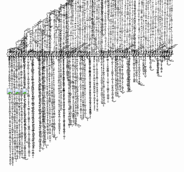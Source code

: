 <br /><br /><br /><br />      _̷̧͗̕͘͘͢͜͠͞͠͡҉̧̢̡̡̢̧́̀͠͡҉̰̰̯͇͍̣̯̤̭̥͖̜̖̹͍̭͔͈̪̙̳̰̲͈̜͍̗̲̣̦̹̼̪͉͕̼͈͍̻̺̘̖̼͔̗̗̥̥̬̬̤̳̱̙̭͕̮̝̣̮̮͈̜̪͚̹̺͕͍͚̳̞̗̭̳̜͖͉̰͙̯̤̺̩̟̞͉̖̣̬͎̫̯͔͍̲̙̪ͅ_ͧͯ͠҉͏̷̷̨́͡͝҉͘͟͡҉̷̨̨̛́́̀̕͏͕̭̱̼̼̱̼̱͇̪͎͚͇̗̱̦̬͍͎͇̥̫̖̫̯̞̙̠̥̱̹̫͍̳̹͈̖̝͉͎̤̳̣͉̟̥̱̥̜̘̬̖̘̙͇̲͈̹̙̼̖͎̩͙͔̳̰̞̘̯̙̙̦͇̞̘̲̥̩̜͎̠͖̣̰͔̯͈̹̗̬̳͍̥̭̥ͅͅ_̡̊̓͗͘͜҉̴̶̷̵̴̴͘̕͟͞͡͡͏̴̼̙̫̪̞̰̹̱̟̬̮͉̣̣̭͔̻͚͚̗̼̱̗̰̜͚̯̱̤̳̣̘̤̟͕̳̜̫̩͚̤̜̪̫͇̤̺̪̲̖̭̻̜̼̘͚̲͍̙͇͖̣̦̭̼̦̭̣̲͖̮͎̤͉̮͈͉͈͚͚̪̟̮̲̗̬̖̹̖̭̟̬͔̯́͘͟͠͠ͅͅ_̸̸̵̸̶̸̨̡̛̛̛̛̲̟̱̙̼̦͙̪͍͔͇̳͎̝̮͔͇͍̖̤̹̻͎͉̘̝̱͇̠̜͕̮̪̠̙̺̦̞̜̲̳͈̬̩̩̠̻͍̳͍̩̟͙̖̩̩͙̯̹͖̯̼̻̙͓̮͎͙̖͔̺͎̘̙̖̥͓̺̳̭̦͚̼̯̣͕͖̟̬̓ͬ̓̃ͪ́̀͘͘͜͜͢͟͞͞͠ͅͅͅͅͅͅ_̵̨̧ͮ͒͂̇̾̚͝͞͏̵̷̶̸̸̨̀́͡͝͏̶̴̢͓͇͓̞̲̖̼͖̺͚̺̪͇̖̣͕̝͈̩͎̦̳̤͉͔͖̮͖͔̹̖̞͖̼̻̝̫͎̙͇͉̹͇̗̺̳̖̗͓̤͔̘̱͉̖̠̖̱̳̩̠̰̝̞͕̹̝̬̩̱̰̻͈̳̙̮̝͈̲͓͇͚̣̞̝̜̱̻̳͉̗́̀͘ͅͅ_̷̶̶̡̛̛͛̃͌ͬ̂̿̒ͪ̕͟͟͢͢͡͠͝͏͏͏̨҉̸͖̹͙͕̹̤̠͙͖̻̗̦̣̰̻̫͖̙̫̪̜͔̫̩͈͖̺̣̣͍̦̳̰̼̼̻̝̩̲͓̟̹̻̦̼͕̫̝̬͕͇̫͔̳̩͖̮̹̩̱̠̗̖͎̥̘̹̹̪̲͍̝̻̱͙̠̹͉̘̬̯̝͍͍̮͚̤̺͓͎̫̀̕͟ͅ_̴̵̧̨̨̢̛͆̾̋͗̿̑ͣͫ́̕͢͡҉̴̢̛̛̖͚̱̬̺͍̣̺̰͔̞̜̱̹̥̤͉̯̫̬̜̮̦̲̗̩̜͚̺̙̖͚̺̙͎̥̟̜̮̗̣̣̭̜͍͇̟̰̘͓̱̱̝̬͎̙̤̝̰̥̦̮͍͙̬̦̦̗̜̥̳̙͓͔̜͕͉͓̤̪̞͇̻̟̪̭̺͕̳̪̻̀̀́͘͜͞͝͡_̷̴̧̨̛́ͩ̉̓͗͋ͧ̂́̏̑̀́́́͡͏̷̶̧̛͖̫̦̘̼̱͕̟̩̙̬͖̫͖͓̪͕̘̺̘͍̟̖͕̥̠͍̥̬̲͖̼͍̼̱̖̳̭͕̦̝͈̭̭̻̰̝̤̞͔̲͕͍̝̼̻̼̠̙̣͎̠͎̺̱͓͙̤̻̬̪̝̥̻͕͚̺̙̘̫̰̩̮̺̭̭̯̙̕̕͘͟͢͟͠͞ͅ_̶̸̸̶̀̋̾͋͒ͬͮ̈́̔̊͌̽͡͞͡҉̧͏̵̷̴̡̛͘͞͡͏̶̵̫̜̤̺̟̠̻̯̭̲̦̦̩̫̝̤̩͓̜̳̗͍͚̮̩̬̩̻̹̖̩̜͉͇̻̦͙̦͓̬̗̟̖̘͖͇̦͎͈̱̝͕̰̫̳̟̬̩̜̖͖͚̱̱̺͕̜̟̻͙͓͚͖̲̹̗̠̙̳͈̹̤̩̳̪̗̯͘͝ͅ_͆̃͒͗̋̾͆̎̃̈́̓͂̿͢͠҉̴̶̢̛̀͟͝҉̷̶̧̡̡͢͞͞͞͏̶̡͎̳̯̝͉̥̪͇͍̜̤̖͖͉̫̳̩̦̬̹͕̪̪̺͖̮͕̮̖͙͓̲̰̣̖̣̰͇̣͉̫̲̬̘͇̙̪̩̼͙͇͔̟̮̱͕̯͓̥̥̦̳̞̘͔̠̭̹͈͚̪̖̫̹̬͙̝̖̮̲͖̼̻̭ͅͅ_̵̷̶̷̴̵̧̧̛̘̥͙͚̫̱̻̦̰̖̳͍̪͍̟̞̦͙̰͎͙̲̮͚̹̮̭̼̦̤̭̖̥̙͇̼͖͕̹͚̼̳͉̮͍̲̦̫̬̼̝̠̥̝̫̗̮̭̠͖̘̼͈̰͓̲̜̙̻̺̞͍̲̖̗̹̪̤̯̺̙̥̓͆͊̆̒ͯͪͣͮͯ̏͐̑̒̓̀́̀̕̕͟͜͜͟͝͝͝͝͞ͅͅͅ_̵͌ͨͮͣͧ͐̅̒̈ͪ͂̀ͨͫ̒̚͠҉҉̶̛͏́҉̡͢͏̵̵̵͢͟͝͏̸̷̷̵̳̥̖͍̘̬̫̻̩͙̭̭̬͓̤͙̥̱͓̺͉̝̺̝̳̰͇̙̫̗̦͖̼̫̘̝̜̣̭̟̰̠̬̟̫͇̞͕̲̦͔̩̪̘̫̖̦̘͎̟̼̗̮̦̭̱̝̝͍̙̣̜͍̺̬͙͔͈̩̘̥̰ͅ_̴̴̢̨̢̨̛̛ͮ̐͗ͨ̊ͥ͌̈́̾̋͂̍͆̒ͫ̇ͣ̉̀́͘͜͢͟͞͠͏̸̷̵̀͏̲̺̥̱̠̥͎̬̱͙̤̘͍̰̖̟̲̳͈͉͓̥̥͎̝̠̣̤͚̰͔̹̯̙͉̜͎̯͓̞̫̥͚͍̼͔͎̤͖͍̥̪̞̦͎̜̥̟̜̥̰͕̹̪̙̩͉͎͍̞̼̻͔̖͇͎̹̝͙̟̕ͅͅ_̢̎̊ͧ̃̐́͆ͬ͌ͭ̾͂ͫ͂͗̃̉̈́ͯ҉̸̶̡̢̢̛͘̕͝͏͏҉̶̴̨̢̛̰̥̻͙͈͍̘͕̠͈͈͕̫͎̻̜̦̙͈͍̹̰̰̻̝̹̞̪̣̬̪͇̰̞̜͖̱̝̻̯̫̞̱̞̜̝̫̫̲̲̟̗͎̯̗̜̖̱͓̳̹͚͔̘̠͕̲̘̻̻͖̘̠͚͔̙͎̭̠̤͟͟͠͝ͅ_̧̍ͤͣͤ͛ͨͫͧ͑ͦͬ̃̅̾͛̎ͥ͛̑͋̋͏͟͏̴̷̶̷̨̧̨̛́͢͢͜͠͞͞҉̸̷̢̗̼̪̣̬̘̩͔̤͇̳̲̯̥͙̻̹̹̺̹͉͙͖̟͕̮͙͈̝̱̟̣̹̹̺͙͈̟̪̙̞͍̜̠̪̦̜̯̖̱̺̘͖̳̯̳͍͇͕̩͚̺̜̞̥̰̭̺̝̮̺̤̟͙͖̺ͅͅͅ_̸̷̶̵̷̶̷̢̧̧̎̆ͬͥ̽́̾͌̄ͭ̌́͛ͨ̋̔̄̊͌̏ͨ̚̕͘͜͡͝͝҉̵̡̧̨̻̳̩͙̤͕̻̳̦͖̗͕̗̩̙̻̮͕͚̥̠̜̳̫͇̪̩̠͈̙̝̯̭̺̹̞̼̤̝͙͈͔̱̫̼͙̝̠͇̖̺̘̬̼̝̙̘̘̦͚͖̙̝̯͚͙̱̬̱͈̙͇͕̻͓̯͘͢ͅͅ_̶̵̴̸̧̢̡̡̨̛̛͊ͬ̍̆͆̄͊ͦ̃̌ͣͭ͑ͨ̓̀̅̈ͩͪͦ̔̊́̀́́̀͢͟͠͡͝҉̙̺̘̮̹̯̱͙̜̺̩̯͈̼͈̥̱̗̥͓͍̺͙̠̙̠̙̰̠̬̱͉͚͖̼̺͎̠̬̖̼̯̯͈̬̞͍̰̞̭̖͚̱̘̱͎͙̩̰̥̙͎̻͚̱̰͔͇̘͖̯̜̣̦͝ͅͅ_̷̴̸̷̴̴̸̴̷̨̢̡̡͕͕̦̼͍̮͙͈̦͔̘̻̞̲̙͙̞̙̟̮͎̰̠̭̜̣͈̥̬͉͇̣̝͍̳̺͇̹͎̙͔̖̰̱̤̮͙̲̠̖̥̥̣̮̘̟͉̺̙̦̖̭̘̙̲͍̣̗̪̫̤̫̜̤͂̆̎ͣ̒́̂̆̉̏̾̿̉́̍̔̐̎͗ͤ͆́͌̓̋̀́͘̕̕̕͘͜͞͡ͅ_̶̴̸̷̵̶̡̡̡̧̏̊ͣ̅̆͋̑ͫͣ͆͋̅ͧ̀ͣ̆̏͛͊ͪ̽̐͑ͪ̄ͯ́͘͡͠͝͏̷̧̀҉̷̷͓̯̫͚͈̝̳̩̳̫̬̘̜͉͕͓̼̱̝̩͎̜̠̟̖͍̮͔͚̗͕̱̫͇͎̰͍̩̤̞̖̥͇̬̱̘̙̖̺̜̙͙͓̹̺̲̜̞͉̹͍̻͚̲̖̩̥̙̖̹̙̤͟ͅ_̋̑ͫ̎ͣͥͫ̑̈́́̃̌̂̎ͭͪ̎ͩ̓̍͒͌̽͛̓̀ͭ̓͘͜͢͏̷̧̢̛̛̛̕̕͜͟͟͡҉̶̡̡̯̣̝̪̮̪̜̦̤̫͚̩͕̗̯̜̞͙̝͔̥͙̩̱͉̜͙̱̟̬͕͕̫͖̖̥͖̱͚̱̬̱̩̺̫̺̫͕̘͖͇̹̺̙͔̩̭͕̼͇̩̥͇̺͓̜̦̗͚͈́̕͜ͅͅ_̨̡̢̌̃̆͊̆̿̀̍͗ͬͨ̄ͪ̇̏̾ͪ̍̋ͣ̏͗͊͊͛̐͊̃̓͘͘͜͡͝͏̵̵͞͏̸̧̀͢͜͏̵̛̙͚̯͖̤͖̟̼̥̩̗̱͈̰̩͈͚̫̻̦͖̰̰̝̯͍̭̺̼͔͙͔͓̹͍͚̣̤͚̮̺͍̘͙͕͉̙̲̟̟̼̠̣̪̼̪͉̬͙͙̩͕͕͍̰̣̺̙̬̪̕͝ͅ_̄ͭ̐ͭ́ͦ̍ͭ̑̋̎̔̌̈̒̇ͫ̈́ͫ̐̋͐̃͌ͫ͌̋͂͒ͧ̎͏̷̵̨̡̛͘̕͟͟͢͞͠͡͡͠͏͘͞͞͡҉̸̱̲̥͚͇̝̘͓͕̘͔͈̜̼̠̘̠͈̫̰̦̘̳̙̪̦͚̹͎̻̟̙͎̟͔̣̟̹͖͕̗̗̺̗̟̜̤͚͙̪̭͍̘̻̤͔̼̞͔̺͚̼̱͖̱͙̠ͅͅ_̓͊ͪ͑͊ͤͫͫ̓̽̀͛̍̓̓̈́̔̽̄̾̈ͬ͒ͭ̃̀ͪ̈́̍̈́ͣ̚͢͞҉̸̸̶̸̡̀̕̕͢͜͡͝͠͞͠͏̵̴̡̗͓̜͈̞̯͕͍͎͚̣͉̙̠͖͇͍̙̥̯̪̪̩̮̭͓̳̩͉̟̯̦̪̰͔̖͖͉͙̖̥̟̺̜̗̺͎̬̦̞̹͉͇̩͉̟̼̹̟̠̘̳͙̦̦͚̹͝ͅ_̴̢̨ͫ͐̌̌̎̈͌̌ͬͫ̌ͧ̄́̅ͣ̍ͩ̅͋ͩ̄̀̎ͮ̋̊͊ͣ͗̊̿́͜͜͜͡͠͠͝͞҉҉̶̸̨̢̛́͠͏̸̷̣̭͍̱̠̬̞͉̖͍̥͙͙͍̺͙̝̭̜̲͙͖̯͓͓̜͔̬̳̤̥͉̰̮̟̫̣͎̩̖͍̪̣͕̜̲̟͍͙̣͕͍͍̦͎͕̭̗̱̰̟̥͕̺͉̩_̸͑̓ͨ͗̒ͭ̏̑ͧ̊̅͗ͬ̅̄ͩ̍̓̽ͬͯͭ̿͂͗͌̃̑ͬ̉ͤ̀ͣ̏ͯ͘͏̷̶̢̡͘͝͏̷̶̢̛̛̤̖̠̠͈̗͙͈͉̹̥̩̭̯͚̖̯̜͈̪͕̞̲̺͎̻̯̹͚̯̘̳̺̩̦̳̻̰͕̝̖̲͍̩͖̪̞̬̮̮̯͓̳͇̳͙͙͖̳͇̭̬̮̱͉́̕̕͢͢͜͞͠_̸̵̡̊ͣ̈́ͩ̇ͮͩ̋͐́̃̏ͤ̓́͂̈́̑̓ͬ̎ͯͦ̇ͭ̈́̊ͩ͛̓̔͛ͩ̋̚͘͘͜͢҉̸̴̶̸̸̶̵̷̢̧̛̹̤̺̲͈͔͙̥͓̗̤̤̙̥̼͙̣̻͔̟̳͈̮͖͉̝̯̘͎̝͖̱̩̪̭̱̣͍͈̳̰̣̝͉͔̮̰̜̫̣͓͓̦̻͖̫̗͕̜̺͇͕̣͡͝͞͝_͐́ͧ̆ͯ̓̎ͬͦͭͨͭ̊̄̉ͥ̓ͥ̎̋ͯ̑̾̆̂ͥ̔͗ͧ̃̏͌̂ͮ̓̍ͤ̚͟͏̶̷̴́͏̶̧́́̕͞҉̷̵̷̸̵̸̡̲̖͕̣͓̦̣̼̗̰̪͍̦̤̮̯͕̣͈̘̗͎͓͖̘̥̱̭̥̩̝̣͎̪͇̟̮̦̗̗͙̹͔͔͚̱̲̭͎̩̫̪͓̮̹͎̦̪͇͚̰͢͝ͅ_̷̸̡ͯ͒̐ͩͮ͋̇ͩ͂ͩͭ̋ͨ̃̇ͪ̐̈̒͑̅̾̃̌͌̌͒͆̉͋̃ͭ̅̇̈̌̾ͫ̃҉͞͏̶̕͟͠҉̵̵̵̷̧͙͖̗̫͕̖̱̭̻̤̞̖̥̣͎͍̝͚͎̖̜̥̳̭̦̲̳̗̻͕͕̹̖̠̩͇͍̣̖̥̮̤̫̞̱̝̬͈̘͇̫̪͇͇̻͈̦̪̭́̕͟͟͡͝͞ͅͅ_̶̵̴̵̛̒̂̃̽͂͛͑̓ͬͮ̑ͮͪ̒ͮ͋ͨ̐̌̈͊ͯͣ̓̍ͥͦ̇́̉̆̾͒͌ͤͮ̆̚̚̚̚҉̵̴̧̢̨̘̣̝̙̗̞̻̭̺͕͙̮̯̱̖͙̻̦͚̩̟̬̦͖̼̳͈̣̯͖̗͍̫̞̦̫̹͕̞̲͕̭̩̭̩͔̥̰̹̰͙̥̟̳̮͚̞͍̀̕͢͢͝͠͠͠͠͞͠͠ͅ_̸̶̸̶̡̛̥͖̠̲̗̝̙̰̗̤̭̖͉̹͔̗̯̯̰̪̮̤̬͕̣̹̩̪͓̱̱̫͍͕̘̠̻̙͇͖̤͍̤͍͚͔̳̠̯̠͙͇͔̹͋ͯ̓̆̐̃̉̑ͯͯ͆̔́̍ͮ́͆̈́͊̈ͩ̆̇̇̏̈ͫͤ͑͆ͩ͐̊ͬ͑̏̉̃̽̓̐́̀́̚͘͘͘͢͟͞͠͞͞͝͝͝͞͝ͅͅͅͅ_̢ͦ̏͂̆ͯ̔̌̅̋ͭ͂ͩ̍̑̆̆̽͊͌ͤ̏̽̋͛̎ͪ̆̽͐ͥ̊ͨ̋́̆͛ͮͯ̏ͧ̍́̀̚҉̶̴̷̡́҉́҉̵̵̢̛̞͍̘̥̲̮̻̰͔͕͇̜̹͔͇̱̟̥̲̳̻̦̦̤͙̪̗̘̯̹̣͎̩̘̰̮͔̮̥̯̦̣͕̦͍͔̬͇̞͕̜̮̤̼̖́͘͘͘̕̕͟͝ͅ_̡̢̧ͬͨͨ͗̎͐ͪͬ̉́ͥ̾̉̉͂̂̓ͧͣ̒̎̑̎̉̇͂̊̿̈́̈͊͋ͨ̅ͩ̾́̎̓͑ͯͣ͆͆̏͜͠҉̶͞҉̴҉̴̧̢̧͜͠҉̵̢̨̡̪̘̼̝̭̜̦̰͚͕̤͈̮̩̯̞̣̱͎̪͙̠̣̺͍̼̦̬̣̟̱̳͖͖͙̜̩̺͖̭̮̳̭̗̩̞͍̞̯̝̯̞̱̭̀ͅ_ͧ͋̾̆̄̏̃ͤ̀̃ͣ̂̃̆ͧ̂̂͌͌͆ͮ͌ͪ̆̇̌ͤ̀̌̑̿̇̾̀̃͌ͥ̎̂̍ͯ̔͛ͣͯ͂͘҉̶̵̸̴̧̧̨̡̛͔̙̪̱͇̫̮̫̱̰͓͎̯̫̖̘̠͇̥̠͈͎̤͈̯͖͍͙̗̤̫͔̹̖̹̟̠̮̜̠̪͍̝̗̲̲͉̝̺͔̩́́́͘͘͘͟͜͠͝͡͞ͅͅ_̷̧̡̈́̒̉̀ͨ̒ͬ̀̀̐͒̅̍͑ͭͧ̇̅͛͛ͥ̅̅̏ͦͯͪͣͬ͆ͤ̓̅͂̑͊̑̒̄̒ͩͥ̓̍ͫͤ͌̚҉́͏̷̵̸̴̢̨̛́̀͜͟͞͏̷̶͏̷͕̳̪̯̗͎̺̮̦̖̻͔̱̭̜̠̠̜̠͈̫͈̘̮̠̙͖͎̰̗̠̝̹̣͉͎̖͚͎̠̠̣̦͖͇̱͔̣̗̜̟ͅ_̴̸̷̷̢̢̢̢̛ͥͫ̎ͬ͛̂͛ͦ̌̄͂̊̉̀̈́ͭ́̌͌̇͗ͬ͊͆̎̃̈͛ͫͮ̃ͨ̌͂ͣ̀ͯ̽̌̓͂͌͒̓̾ͦ̈ͦ́̚̕͢͟͟͞͝͡҉̢̢̨̱̯̝͙̼͙̞̖̱̣͚̲͍̫̝͍̲̣̫̝̜͖͉͈̖̝͍̦͉̙̭̯̫̮̩͚̲͎̰̹̰̘̯̱̮͈̝͉̝̳̳͘̕_̵̧ͭ̽̌͋ͨ̎̏̓̐͆ͦ̄̋͗̓̅̀̆̎̈́͋̓͌̆̇ͤ̓̓ͭͨͫ̋̉̈́ͦ̔̃͗̽̂̃̾̑͌͊ͥ̀̂͌͛̇̕͝͏͏̷̵̷̴̵̨̨̧̛̱̻̞̰̭͈̪͓͈̞̭͈̯̭̼̫̹̲͉̬͇̫͙̥̟͔̻͕̲̰͇̱͙̗̥̲͙̪̠̖̪͍̤̀̀͜͟͠͞͡͝ͅͅͅͅͅͅ_̶̷̵̢̡̧̛ͮ̋ͭ̍́͌ͮ̊ͣ̒͐̔̇̏ͧ̈ͯ̅̃̿ͦ̉ͥ̔͐̇́̀͊ͨ̉̆͂̿̅ͯ̐͗̓͂͊ͣ̈ͮ͊ͥ͐͌̄͗̿̾̀̀́͘͜͜͞͠҉̨̢̼̱͔̟̹̣̖̺̤̹͇̩̯͕̣͙̗͓̱̲̼̖̤̼̱̭̗̳̰̯̰̹̳̹͙̞͕͖͓̬͙̙̙͕̥͓́̀̕͝͡ͅͅ_̴̷̶̶̵̢̡̧̛̛̰̖̖͔̬͔̹͎̰̟̰͈̺͎͓͚̪͕̩̩̭̻͍͕̬̮̘̱͍͍͎̣̝̜͔̼͍̟̭͙̠̟̦̫̯̯ͭ̓ͬ͌͋ͪ̉̑ͬͮͤͬ̋͌ͯ͒ͨͮ̑ͮ̿̂̆ͥ̑͐̄͌͐̎̈ͦͥ̊ͪͣ̓ͪ̍̾̽ͧͦ̓͂́ͬ̐ͯ̓̅̑ͯ́̀́̀͘̕͘͜͢͜͠͝͞_̧̧̢̡̧͐́̓ͫ́̀͒͋ͯ̏ͪ͒ͧ̎̐ͯ̓̔ͬ́̃̔̑̆ͮ̒͒̒ͩ̎̃͐̽̇͑͌̏͊̑̋̂̂ͧͤͧ̊̿ͩͫ̎̒͂ͦ̑̚͜͜͝͡͝͝͞͏͏̧̡̡̨̡̯̞̲̝͉̖͈͓͍̹͖̗̹̪̠̱̳̗̪̖̼̥̗̖͇̟̠͕̤͎̰̮̺͕͔̺͖̪̯̣̻̖͔̫͘͟͝͝ͅ_̷̵̸̛͂̀̃ͪͩ͋̍͐ͧͩ́ͮͫ͊́ͩ̽ͭ̋ͣͬ̃ͮͫͮ̐̔̓̽̀̎͗̎̋ͨ̆ͮ͗̀ͮͫ̇͑͊͗͂̊̆͑͒̉̀̈́ͫͩ̐͟͡͠͝҉̶̀҉͏̵̢̀͘͏̷̛̞͇̥̟̪̩̭̦͔̙̜̖̩͉̹͙̖̯̩͈̪͈̲͈̩̠̝͖͎͍̖͚̺̲̤̞̦͓͕̺̰̕͢͝ͅͅ_̸̵̢̧̏͋͆̔̔ͦ͌ͣͮ̈́̐̄ͩ͋ͨͫ̈́̈́͑͋͗̓̈̽̀̈̈́̆̃͒̍ͥ̂ͦ̏̊̈͌ͪͭ͗͊̇͐ͧ̓̌ͩͫͦ̃̋̄ͩ̑̌̚̚͢͝҉̶̵̸̵̶̷̢͘̕͢͝͏҉́͘͏̩̞̝͓̰͎̜͉̝̞̝͍̝̙͚̬̪̖̹̟̲̦̬͓̙̘͈̻̹̹͎̘̠̖͍̥͇͉̺͉̫̗_̵̛ͪ̈̋ͬ̋̈́͐͒́͂ͪͧ̔͛̂̏̉̋̍͂̑ͦ̃̎̍̆͋̇̃͗ͥͭ̓ͮ̏͌ͯ̇̉̒̓ͩͯ̌̃̌ͩ̒ͮͨ̓̇̿ͨ̓̎̂ͭ͛͘͝͞͞͏̶̨̢̡̀͘͘͢͝͠͏̷̵̵̡̖̩̥͉̜̺̯̩͉̣̰̱̮̱͙̝̹͓̝̠͔̦̠͇̟͉͖͔̟̤̣͕̼̣̫̝̞͙̤̖͢ͅ_̶ͨ͊ͬ̍̆̑̉̌͐ͦͣ́̓͒ͩ̾̋́ͮ̇́̇ͦͥͦͬ̊͛ͣ͋̈͗̃̑̒̀ͦ͛ͫͫ͗͒ͫ̃͌͗ͥͧ̒̐̆͆̓͊͛̈́͑ͩ́͌̚͏̴̶̵̴̨̧̧̛͘͟͝͡҉͠͏̸̡̡͖͇̹͉̗͔̱̯͚̬̻̳͕͓͈̟̜͉͉̤̲͍̗͔̦͎̻͇̮̙̠̯̲͚̼̲̟̦̮́́̕_ͧ̾̿ͮͬ̀̂͑̄͋͑̿̑̄̽͛ͧ̓ͬ̊͒̓ͬ̿͐́̃ͣͦͦ̑̄̀͂̍ͮ̊ͮ̉̈́ͪ̒̌̌ͨ̌ͮͧ́ͩ̽͐̂̄ͬ͂͋ͨͯ̈́̇̚͘͏̷̷̴̧̨́͢͢͝҉͏̴̸̢́͜͠͏̳̠͉̺̝̤̜̟̹̗͓̮̺͇̝̟͎̜̻͕̟̘̣̼̮̯̭͓̺̩̭̱̪̖̟͇̠̭́͜͠_̴̷̓̐̊̋͒͌̄ͭ͑ͮͮ͛̈̓̎̌̿̿ͩ̎̏̽̽̇̓͊̎ͧ́ͧ̃̇̂̅̽̉̿̄͗͆ͣ̓ͬͯ̌̅ͧͤ͋͗̓͑ͩͩͫ͗ͤ̽̽͛ͯ͐ͪ͟͏͏̸̷̴̴̢̨̨̧̛̛̛̰͎̱̮̬͕̬̫͍̝̯̤̬̖̮͙̝͙̯͖̜͈̯͚͈͖̜̭̻̞̠͎̣̳̩̰́͘̕͢͜͞͡_̷̶̢̢̨̡ͥ̾ͪ͋ͮͮ͐̅͂̍̓̾̊ͦ͑̎̅͑ͤ̑̂ͥͫ̈́̂́͋̈̂̈́͒ͩͫ͂ͯ͑͗ͤ̇̈̒̒͊̈́̿ͨ̿̐͗̾̋̍̍͛ͦͥͪͨ̽͛̄̒̚̚̚͘̕͟͢͝͞͠͡͡҉͏̢̯̭̳̥̺̥̬̼̭̙̺̞̳͓̥͖̩̹̝̰̱̟̞̟̫͖̭̤̭͉̘̠͇̫̭́͘͟͡͝_̡̧̧̛̛̛͗̈̓̾ͥ͐͐̏̌̄ͩ̉̂͛̆ͮͤ̅̑ͫ̈́̇̓̒̈́̑ͫ̄͆ͣ̉͋̓̒̎̊͑̔ͩ̽͛ͨ̈́͌ͭͭͣ́̌̆̉͒̓̑͒ͤͥ͌̊́̿ͮͦ͒̏̀̚͟͠҉̴̨̨͏̶̶̨͍̺̗̞̳͎̺̗̟͕̩͚̠̞̰̗͙̟̻͈̗̳̝̝̟̥̲̜̞̝͓͍̀̕͟͝͠͠ͅ_̵̵̵͌ͮͮ͌̉͐ͥ̐́͊̓̔̍͌ͤ̒ͭ̒̉ͧ̓̋ͤ̔́͆̎͗͐̊ͪ̾ͧ͂̅ͪͩ̀ͧ͊ͬ̊̓ͭ̿̈́ͥ̍ͥ͛͊ͣͤͬ̓̑ͫ̇͛ͨ̓ͯͤ̒̒͐͑͡͞͡͠͏̴̵̶̢̛́͘͜͡҉̛̮̙͈͚̠͎̹̘̜̻͙̮̳̱͙̺̞̞̰͓͈̮͓̥̲̠̰̳̙̘͍̀͜͜͝ͅ_̷̒̇͋̑ͪ͆̓̍͋ͯͯ̒̒̄͆ͫ̅̔ͣ͗͑ͫ̐ͪͤ̽ͫ̾̇̊͑ͯ̎͛ͮ̆̌͒ͩ͆̏́̏͑̊̂͌͛ͪͯ͑̄̆̍ͯ̑̐ͪ͐̅͂̂͆̋ͯ́̀̚̚̚̚͝͏̸̡̨̨͏̀͘҉̵̛̀͘͜͜͏̀҉̵͎̪͓̪͈͔͎̫̺̭͍̩̬̜̖͚̲̝̖̯̳̣̗̬̦̩̠͔̻̬ͅ_̨̽͐̌͛̈̊ͭ̃̃͗ͥ̆ͦ̄̇ͣ͂̔̒ͮ͆ͦ̈̅ͯ̈́̏̋ͫ̌ͨͧ̓̎̆́ͤͭͤ͂ͮ͋ͤͣͬ̃ͯ̐̉̾ͩ̌̐ͮ̏ͨͬ̒ͬ̈́͐̈́ͯͥ̾́ͬ́ͬ̎̚̕͠҉̶̵̧̛̀̕͘͜͞͞͠͝͏̶͢͏̸̨̮̫̮͇̖̰̤̦͙̳̼̰̰̠̟͔͉̳̼̠͕̰̲͍̜̗̹̦̺͘_ͣ͌͊ͥ̍́̈́̋̔ͤͫͦ̿̽͋ͨͧ̊ͥ̇̀̋̾̿̆̅̂̓̂ͣ̾̅ͬ͋ͮ͑͊̎́ͯͭ̈̾̈̂̊ͤͯ̈́ͦ͗̍͌ͣͬ̎ͬ̊̓̉̑̒ͩ̀̽̍ͩ͌̽̚̚̚҉̸̸̧̡̛́̀̕͠͡͞͞͏̛͘͢͞͠͏̶̖̞̠̘̳̠̝̱̹̭̠̦̞̮̗͙͚͈̤͍̻͙̮͖̞̗̰͎͘͜_̵̸̵̵̨̡̡̡̡̡̛̯͓̞͔̞̹͇͈̙̱̦͈̟̜̺̝̣̜̙̹̖̤̮̯͇̣ͤͥ͒̉̂͋ͨ͐͑̏̅͌ͯ̿̈́͑ͦ̅͊̾̽̌̉̊̊͆ͮ͒̈́̇͌̈͒̓͛͛̌ͪͧͨͫ̑̄̃͐̌͌ͩ͑̆̉͊ͧ̀ͧ̿̓ͪ͌̆̃ͪ̉ͭ̀ͮ̈́ͫͣ̒̅̒́̀̀̚̕͘͜͜͜͝͝͠͝_̷̛̋̿̾̑͆͆͋̓̏͆ͫ̑ͬ̒̓́ͣ̌̈́ͧ̈́͆ͮͨ̑͗̔ͪ͒͗̈́͗̏ͯ̾̑͐ͥ͗̍̒̌͌̏̈́̍̈̑ͦͨ̋ͭ͒ͦ͂ͣͣ̔̔̈̅ͧ̿ͩ͒̔̽͑̐́ͭ̈́̋́́̚̚͏̷̡̡̧̡̡́͜͜͠͡͏̴̶̨̡̜̬͍̯͎̙̹̯̰͚̻̟̥̰̹͈̥̖̤͈̠͍̦̭͎͞͝_̸̸̧̧̿ͧ̔͐̈́͐ͮ̌͆̆̄͊͂̒ͩ̔̂̌ͬ̓ͫ̌̍̽ͥͮ̌͒̃͗͊̓͊͋̂ͥ̿̈ͤ̽̈́ͩ̔ͩ̆ͪ͐ͣ̽̒ͩ̂ͧ̊̒͐̿ͣ̓ͪͩ̏̇ͩ̔͑̂̆̎͑̈̋̅̓́̚̚̕͟͢͝҉̸̵̧̧̀̕͘͞͝҉̸̧̢̱̺̤̠̫͇̺̜̪̱̖̱̜̤̣͍͈̰̜̖͇̱̳_̸̶̶̸́͂̈́̂̅̄̒͌̉̆͂ͯ̈́ͯ̔ͩ͊̅̈́͐ͣ̐̎̇̐̀͋͑̈́̄̓̉ͤ̓̇̍ͤͭ͊̂̾͐͊͆ͬ̋̍͂͗ͦ̂ͯ̈́̆͐͊ͥ̌̂̉ͩ̇ͩ͆͆̓͐̓̀̽̌̚̚̚̚̚̚̚͘͜͡҉̵̵̷̧̨̲̲̱͇̲͇̯̝̘̰̗̮̺̣͇̥̻͉̣̹̪̞́͢͜͜͢͡͡͠͡͞_̸̸̷̶̵̸̶̴̢̡̢̧̧̢͕̼͕͖̭̫̺͉̭̮͉̰̦̱̦̦̟̩͇͗̐ͯ̈̆ͥ͋̍ͮ̌̆ͫ̇ͨ̉̌͊̐ͪ̅͗̒̌̄͑̏͋̊̈͆ͫ͑ͫͤ̄̽̈́̆̃̆̔̎̐ͣ͆̔̂̏ͦ͂̏̍ͩ̔͆͒ͦ̾̓̏ͮ̉ͮ̇ͣ̊̄͂ͦ͑̆͛̎͒̓ͥ̂̄́̀̚̕̕͟͜͜͠͝ͅͅ_̴̧̢̧̛̈ͧ̉̆̿͆̍̋ͧ̽̑̎̇̈ͤͨͮ̉̈̐ͩ̾ͦ̃̿̄ͥ͌̌̄̎ͬ͑ͣ̎͌̇ͫ́͑̔͌̎ͭ͆͌̿ͦ͆͋ͯͣͩ̍̅͊́̆̊ͮ̾̔̎̓̎̎ͮ̇̑ͥͬ̆ͣ͐͆ͣ̊͆̅̚̚͟͝͏̧͟͠͏̵̷̶̙̗̙̙͈̖͎̝͍͈̙̗̞̯̻̱̻͙̖̀̀̕̕͜͞͝͞_̶̵̷̵̵̷̸̨̥̩͚̹͍͚̝͇͖̞̳̰̱̠̮̖ͩ̽͂̅̾ͣͭͨ̾̿̆̓ͪͫ̐̊̾̈ͬ͐̽ͥͤ̐̉ͪͩͦͯ͋͂͑̈͂̓ͩ͆̍ͯͮ͆̂ͣ̈̈́̓̓͋̉̅̄͊̍ͨ́͂͐̄͆́͐̈́̅͂͛̂̃͐͐̌̎ͤͥ̈́ͩ̉̓ͬͤ̏̌͂̀́́̀̀͘͘̕͘͘͢͟͢͢͞ͅͅ_̶̸̸̷̸̶̶̡̢̡̛̮̦͉͔̹͚̱͎͚̱̻̟̭̩̺̩̿̐̈́̇̔ͣ̀̂͌̃̉͗̓̓͛̂̍̑̈́̐̑͊͑̂͂̋̒ͨ͗͌͛̽̌̈̓̔̿ͮ̅̃ͧ̃̎̑̍̈́̒̀͌ͦ̋͆́̏ͦ̃̽͌̆̎̀̅ͭ̑͗̊̾ͮ̇̐͒̎̄͒̉ͥ̒́̾̐ͦ̀̚̚͘͘͢͜͟͢͢͞͠͡͝_̴̡̔ͤ̔̅͗ͩ͑́͆ͦ͐ͧͥ̋̓̅ͭ͋̅̅̽̈ͥ̏͒ͨͩͪͩ͒̊ͣ͆̈̽ͩ͒͊́ͣ̿̃͌̃̒̇͗̓́ͣ̓̊ͨ͛̇ͣ͆̅͆ͨ͌̄͂̄͊̏͋̌̎̆ͦͯͩ͗̅ͬͪ͌̈́̈ͭ̒̓̒̚͘͝͝͡͝͏̵̴̶̡̧̡̧̭̙̖͖̳͎̥̪͇̪̟̘͇̖̘̀̀̕̕͠͠͝͞_̽͑̓̃̌̎́ͩͨͭ̃ͤ̌͗̈́̈̎̉̊̆̒ͧ͛̈́̎ͬͥͥͪ͐͗ͪͩ̅̌̔͂̋́̄͗̂͆̆ͧͧ͒ͭ̑̂̀͛͊̒̽̋͂̾͛ͬͪ̐̎̾̑̃ͦͥ̌ͩ̎ͩ̊ͧͨ̃̊ͥ̉ͪͪ̐͛̂ͯ̚̕҉̡̨͘҉҉̸̴̡̧̢̛́͘͢͢͞͝҉̷͓̼̣̙̣̖̪̰̹̱̯̻̩̕͜_̴̸̷̧̛̛̇̃ͣͭ͂̂ͩ̊̀ͥ̔̿̍͐͊̿͋̔̅̃̐̋ͤ̊̓̍̑͊ͪ̉̅ͩͨ̽ͥ̓̿͌̽̔̓ͤ̿̾ͥ̔͐̈̾ͪͫͩ̊̈́͋ͪ̐͂͑̓ͦ͛̉̈ͫ̉̎͛̌ͩ͊̒̎ͧͣ͛͑͗̂͊ͯͤͭ̍͗̆̄̀̚͢͟͟͡͞͏̸̵̸̡̧̢̫̩̥͍͔̠͎̠̮͚̹̝́̕͟͞_̶̵̎̉́ͨ͗̔̇̾̊̎̔̇̈́͑̓ͥ͊̃ͮ͋̀̊̏͐͆ͤͬ̐ͨ̑̍ͥ͋ͪͥ̇̑̐́ͩͫ̃͋ͪͣͩ̄ͯ̑͌͋̆͂̏̍͂̎ͨͫ͋̇ͫ̓̉̏̏ͫ͒̐̇̄̂̔͆ͩͦ̽ͤ̈́͋ͯ̐ͨͯ̓ͪ̚̚̚҉̸̧́͡͝͏̡̕͢͜͡͏̵̴̡̧͇̪͎͖̭̗͓̖̠̰̪́͢͡͝_̷̷̴̴̶̶̶̨̧̨̡̢̨̡̛̛̭̞̥͉͖̝̬̳ͯ̾ͭ͑̊̓ͨͬͯ̆ͬ͛ͯ̃͌̓̇̈́̈́͑̽̎͒̑ͦ̇̓́̋͋ͬͭ̑͒̇ͩ̀́̍̿̆̀ͤ̑̋ͥͭ̅ͫ͊͐̒͌́̽̒̊ͧ̃̈͐ͮͨ͒͊̊͂͆̏̉̔̌̽͊ͯ̐͌͊̄͛͋ͣ̓̐̈ͮ̏͒̌͑̚͢͟͢͢͜͡͡ͅ_̈ͨͮ͛̀͋͌̇̏͌̊͗̏̈́͒̀ͩ̈́͐̀͋͊̿̓̇̀ͫ̋ͩ̓ͣ̄̉̎̆͑̒̇͛̅̿̀͐̅̀̊ͪͪͫͭ͗̆̐͋̏͒͗͊͂̒ͭ͊̾ͫ̉̈́̽̄͌ͥ̿̔̇̒͛̌ͭ̾ͧ̄̔͒ͥ̑̒ͦͧ̑͐͐ͣ̏҉̷̵̷̴̢̡̧̧̀́̕͘̕͟͝͡͞͡͏̡̨̬̥͔͈͇̣̭̗͞_̷̨͐̈͋͊ͧ̆̈́ͪ̃͗̏̆̓̊ͥͣ̀͛̔̐ͥ̄̌̏ͬ̃̇͗̄̔ͬ̓ͨͪ͒ͯ̈ͬ̀ͫͯͤ͊͒ͤ̑̑̃̎ͩ̔̔̽͛̓̓̎̇́̉̓͑̌͛͆̎͒̿ͧ͌̋̔ͦͪͤ̂ͮͥ͆ͫ̾̃̽̉̊ͥ͛̾̆ͧ̑̅̚͡͏̷̸̸̶̶̨̧̢̛̛͜͝҉̨́̕͟͡҉̰̜͓̯͚̘_̸̨̢̈̂͆ͥ͆̒͆̅̉̓̓̌̊̃͂̂ͨ̽̿̔̑̌̌̓̄̓̾̉͌͑͐̾͑͗̅͂͗̃ͤ̑̿͆͊̒́̓͑͆͌͗̇ͫ͂͗̈̿ͫ̇͒ͫͫ͊ͯ̎ͩ̃̎ͬͥ͌ͤͮ̅̏́̏͛̀͛̀̂ͭ͛̄͌̔̓̋̌̑ͦ̒̚̚̚͟͏̴̢̀͠҉̵̨͡҉̡̨̛̕̕͟͢͡҉͙͇̝̫̦_̡̛̌̔̈̏̾̔̈́̈̒̓̍̏͗̈́ͧ͐̾ͧ͛̾̐̒͂ͬ̃̐ͤ̒ͣͫ͐͌̋ͣ͊̃͐ͦͬ̔ͨͫ̉̾̃͆̊̋̽̅̿̽ͦͥ̐͛͂ͨ̇̃̏̌͑́ͤͥͨ̓ͭ͗̆͐̅ͤ̔ͭ̃͋ͨͣͦ̌̆͛̋̇̑ͬͭ̓̈̏́̚̚̚̚͜҉̸̸̸̢̧̨̢̯̹̟̕̕͜͡͡͞͝͠͞͞͞_̵̸̧̧̧̛̾͂̿ͯ͗̿̌̃͂͐ͦͥͥͯ̿̔̓̄͛ͦͧͧ̍͆̑̌ͮ̐̽̃ͩ͑̂ͫ͌ͦ͆ͮ̐͋͐ͧ̑ͯ̄̅ͭ͊ͫ̀͌̃̒̀̈͌̐͛̌͑̄ͩͥ͌ͥͦͩͦͧ͑ͮ̎͂ͪ̈ͮ̔͊ͤ̅ͦͮͯ̅̈́̽̆̎̓̆́ͤͯͤͣ͌ͤ̀̚̕͟͢͞͠҉̴̸̡͎̙́̀́̕͜͢͠_̑̈́̓͌ͯ̈́̑͂̀̌ͤͪ͑ͫ̔͑͊͑ͧͭ̃̅̽̒ͤͬͭ͌͌ͦͩͬͥ͐̊ͭ͌͆̑̈́ͩ̽͗̿ͣ̋͌̌̐̃̍̑͗̏ͣͯ͑̀͑̋̒̽̽ͫ͛͋̾̉̂̊ͧ̒͌̓̑͐̈ͧ̋̄͗ͫ͆̉̈ͪͦͩ͌͐͋ͧ̾ͨ͑̚̚̚̚͝͏̷̶̸̵̸̸̴̵̛̫̀̀̀̕͟͟͟͝͠͡͞͞
<br /><br /><br /><br /><br />











<a href="https://www.youtube.com/watch?v=dQw4w9WgXcQ">
  <img src="https://github-readme-stats.vercel.app/api?username=BING1CHILLING&count_private=true&include_all_commits=true&show_icons=true">
</a><a href="https://www.youtube.com/watch?v=dQw4w9WgXcQ">
  <img src="https://github-readme-stats.vercel.app/api?username=BING1CHILLING&count_private=true&include_all_commits=true&show_icons=true">
</a><a href="https://www.youtube.com/watch?v=dQw4w9WgXcQ">
  <img src="https://github-readme-stats.vercel.app/api?username=BING1CHILLING&count_private=true&include_all_commits=true&show_icons=true">
</a>
